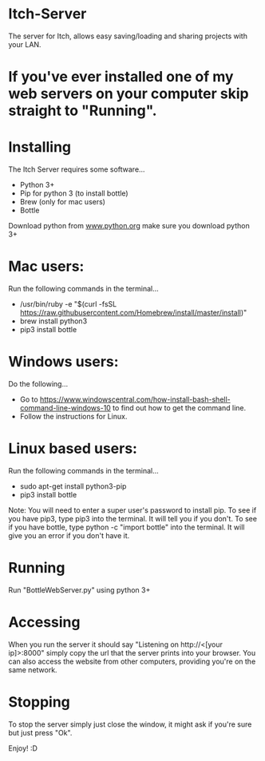 # Itch-Server
The server for Itch, allows easy saving/loading and sharing projects with your LAN.

# If you've ever installed one of my web servers on your computer skip straight to "Running".

# Installing
The Itch Server requires some software...
  * Python 3+
  * Pip for python 3 (to install bottle)
  * Brew (only for mac users)
  * Bottle
  
Download python from www.python.org make sure you download python 3+
# Mac users:
Run the following commands in the terminal...
  * /usr/bin/ruby -e "$(curl -fsSL https://raw.githubusercontent.com/Homebrew/install/master/install)"
  * brew install python3
  * pip3 install bottle
  
# Windows users:
Do the following...
  * Go to https://www.windowscentral.com/how-install-bash-shell-command-line-windows-10 to find out how to get the command line.
  * Follow the instructions for Linux.

# Linux based users:
Run the following commands in the terminal...
  * sudo apt-get install python3-pip
  * pip3 install bottle
  
Note: You will need to enter a super user's password to install pip.
To see if you have pip3, type pip3 into the terminal. It will tell you if you don't.
To see if you have bottle, type python -c "import bottle" into the terminal. It will give you an error if you don't have it.


# Running
Run "BottleWebServer.py" using python 3+

# Accessing
When you run the server it should say "Listening on http://<[your ip]>:8000" simply copy the url that the server prints into your browser.
You can also access the website from other computers, providing you're on the same network.

# Stopping

To stop the server simply just close the window, it might ask if you're sure but just press "Ok".

Enjoy! :D
